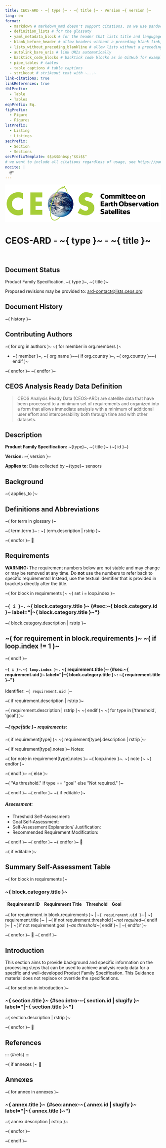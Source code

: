 ```yaml
---
title: CEOS-ARD - ~{ type }~ - ~{ title }~ - Version ~{ version }~
lang: en
format:
  - markdown # markdown_mmd doesn't support citations, so we use pandoc's markdown and add extentions
  - definition_lists # for the glossaty
  - yaml_metadata_block # for the header that lists title and langugage in markdown
  - blank_before_header # allow headers without a preceding blank link, often an issue with jinja
  - lists_without_preceding_blankline # allow lists without a preceding blank line, often done wrong by authors
  - autolink_bare_uris # link URIs automatically
  - backtick_code_blocks # backtick code blocks as in GitHub for example
  - pipe_tables # tables
  - table_captions # table captions
  - strikeout # strikeout text with ~...~
link-citations: true
linkReferences: true
tblPrefix:
  - Table
  - Tables
eqnPrefix: Eq.
figPrefix:
  - Figure
  - Figures
lstPrefix:
  - Listing
  - Listings
secPrefix:
  - Section
  - Sections
secPrefixTemplate: $$p$$&nbsp;"$$i$$"
# we want to include all citations regardless of usage, see https://pandoc.org/chunkedhtml-demo/9.6-including-uncited-items-in-the-bibliography.html
nocite: |
  @*
---
```


![](assets/CEOS_logo_colour_black_text_right.png)

# CEOS-ARD - ~{ type }~ - ~{ title }~

&nbsp;

## Document Status

Product Family Specification, ~{ type }~, ~{ title }~

Proposed revisions may be provided to: [ard-contact@lists.ceos.org](mailto:ard-contact@lists.ceos.org)

## Document History

~{ history }~

## <!-- edit:pfs/~{ id }~/authors.yaml -->Contributing Authors

~( for org in authors )~
~(   for member in org.members )~
- ~{ member }~, ~{ org.name }~~( if org.country )~, ~{ org.country }~~( endif )~

~(   endfor )~
~( endfor )~

&#12;

## CEOS Analysis Ready Data Definition

> CEOS Analysis Ready Data (CEOS-ARD) are satellite data that have been processed to a minimum set of requirements and organized into a form that allows immediate analysis with a minimum of additional user effort and interoperability both through time and with other datasets.

## Description

<!-- edit:pfs/~{ id }~/document.yaml -->
**Product Family Specification:**
~{type}~, ~{ title }~ (~{ id }~)

**Version:**
~{ version }~

**Applies to:**
Data collected by ~{type}~ sensors

## Background

~{ applies_to }~

&#12;

## Definitions and Abbreviations

~( for term in glossary )~
<!-- edit:~{ term.filepath }~ -->
~{ term.term }~
:   ~{ term.description | rstrip }~

~( endfor )~
&#12;

## <!-- edit:pfs/~{ id }~/requirements.yaml -->Requirements

**WARNING:** The requirement numbers below are not stable and may change or may be removed at any time.
Do **not** use the numbers to refer back to specific requirements!
Instead, use the textual identifier that is provided in brackets directly after the title.

<!-- todo: remove requirement numbers -->

~( for block in requirements )~
~( set i = loop.index )~
### <!-- edit:~{ block.category.filepath }~-->`~{ i }~.` ~{ block.category.title }~ {#sec:~{ block.category.id }~ label="|~{ block.category.title }~"}

~{ block.category.description | rstrip }~

~(   for requirement in block.requirements )~
~(     if loop.index != 1 )~
---
~(     endif )~

#### <!-- edit:~{ requirement.filepath }~-->`~{ i }~.~{ loop.index }~.` ~{ requirement.title }~ {#sec:~{ requirement.uid }~ label="|~{ block.category.title }~: ~{ requirement.title }~"}

Identifier: `~{ requirement.uid }~`

~(     if requirement.description | rstrip )~

~{ requirement.description | rstrip }~
~(     endif )~
~(     for type in ['threshold', 'goal'] )~

##### ~{ type|title }~ requirements:

~(       if requirement[type] )~
~{ requirement[type].description | rstrip }~

~(         if requirement[type].notes )~
Notes:

~(           for note in requirement[type].notes )~
~{ loop.index }~. ~{ note }~
~(           endfor )~

~(         endif )~
~(       else )~

~{ "As threshold." if type == "goal" else "Not required." }~
<!-- *None* -->

~(       endif )~
~(     endfor )~
~(     if editable )~
##### Assessment:

- Threshold Self-Assessment:
- Goal Self-Assessment:
- Self-Assessment Explanation/ Justification:
- Recommended Requirement Modification:

~(     endif )~
~(   endfor )~
~( endfor )~
&#12;

~( if editable )~
## Summary Self-Assessment Table

~( for block in requirements )~
### ~{ block.category.title }~

| Requirement ID | Requirement Title | Threshold | Goal |
| -------------- | ----------------- | :-------: | :--: |
~(   for requirement in block.requirements )~
| `~{ requirement.uid }~` | ~{ requirement.title }~ | ~( if not requirement.threshold )~_not required_~( endif )~ | ~( if not requirement.goal )~_as threshold_~( endif )~ |
~(   endfor )~

~( endfor )~
&#12;
~( endif )~

## Introduction

This section aims to provide background and specific information on the processing steps that can be
used to achieve analysis ready data for a specific and well-developed Product Family Specification.
This Guidance material does not replace or override the specifications.

~( for section in introduction )~
### <!-- edit:~{ section.filepath }~-->~{ section.title }~ {#sec:intro-~{ section.id | slugify }~ label="|~{ section.title }~"}

~{ section.description | rstrip }~

~( endfor )~
&#12;

## References

::: {#refs}
:::

~( if annexes )~
&#12;

## Annexes

~(   for annex in annexes )~

### <!-- edit:~{ annex.filepath }~-->~{ annex.title }~ {#sec:annex-~{ annex.id | slugify }~ label="|~{ annex.title }~"}

~{ annex.description | rstrip }~

~(   endfor )~

~( endif )~
